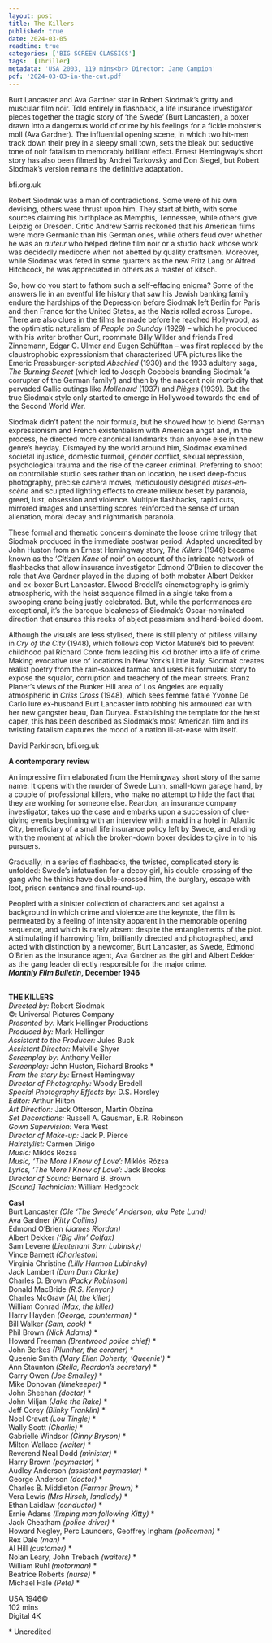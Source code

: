 ```yaml
---
layout: post
title: The Killers
published: true
date: 2024-03-05
readtime: true
categories: ['BIG SCREEN CLASSICS']
tags:  [Thriller]
metadata: 'USA 2003, 119 mins<br> Director: Jane Campion'
pdf: '2024-03-03-in-the-cut.pdf'
---
```


Burt Lancaster and Ava Gardner star in Robert Siodmak’s gritty and muscular film noir. Told entirely in flashback, a life insurance investigator pieces together the tragic story of ‘the Swede’ (Burt Lancaster), a boxer drawn into a dangerous world of crime by his feelings for a fickle mobster’s moll (Ava Gardner). The influential opening scene, in which two hit-men track down their prey in a sleepy small town, sets the bleak but seductive tone of noir fatalism to memorably brilliant effect. Ernest Hemingway’s short story has also been filmed by Andrei Tarkovsky and Don Siegel, but Robert Siodmak’s version remains the definitive adaptation.

bfi.org.uk

Robert Siodmak was a man of contradictions. Some were of his own devising, others were thrust upon him. They start at birth, with some sources claiming his birthplace as Memphis, Tennessee, while others give Leipzig or Dresden. Critic Andrew Sarris reckoned that his American films were more Germanic than his German ones, while others feud over whether he was an _auteur_ who helped define film noir or a studio hack whose work was decidedly mediocre when not abetted by quality craftsmen. Moreover, while Siodmak was feted in some quarters as the new Fritz Lang or Alfred Hitchcock, he was appreciated in others as a master of kitsch.

So, how do you start to fathom such a self-effacing enigma? Some of the answers lie in an eventful life history that saw his Jewish banking family endure the hardships of the Depression before Siodmak left Berlin for Paris and then France for the United States, as the Nazis rolled across Europe. There are also clues in the films he made before he reached Hollywood, as the optimistic naturalism of _People on Sunday_ (1929) – which he produced with his writer brother Curt, roommate Billy Wilder and friends Fred Zinnemann, Edgar G. Ulmer and Eugen Schüfftan – was first replaced by the claustrophobic expressionism that characterised UFA pictures like the Emeric Pressburger-scripted _Abschied_ (1930) and the 1933 adultery saga, _The Burning Secret_ (which led to Joseph Goebbels branding Siodmak ‘a corrupter of the German family’) and then by the nascent noir morbidity that pervaded Gallic outings like _Mollenard_ (1937) and _Pièges_ (1939). But the true Siodmak style only started to emerge in Hollywood towards the end of the Second World War.

Siodmak didn’t patent the noir formula, but he showed how to blend German expressionism and French existentialism with American angst and, in the process, he directed more canonical landmarks than anyone else in the new genre’s heyday. Dismayed by the world around him, Siodmak examined societal injustice, domestic turmoil, gender conflict, sexual repression, psychological trauma and the rise of the career criminal. Preferring to shoot on controllable studio sets rather than on location, he used deep-focus photography, precise camera moves, meticulously designed _mises-en-scène_ and sculpted lighting effects to create milieux beset by paranoia, greed, lust, obsession and violence. Multiple flashbacks, rapid cuts, mirrored images and unsettling scores reinforced the sense of urban alienation, moral decay and nightmarish paranoia.

These formal and thematic concerns dominate the loose crime trilogy that Siodmak produced in the immediate postwar period. Adapted uncredited by John Huston from an Ernest Hemingway story, _The Killers_ (1946) became known as the ‘_Citizen Kane_ of noir’ on account of the intricate network of flashbacks that allow insurance investigator Edmond O’Brien to discover the role that Ava Gardner played in the duping of both mobster Albert Dekker and ex-boxer Burt Lancaster. Elwood Bredell’s cinematography is grimly atmospheric, with the heist sequence filmed in a single take from a swooping crane being justly celebrated. But, while the performances are exceptional, it’s the baroque bleakness of Siodmak’s Oscar-nominated direction that ensures this reeks of abject pessimism and hard-boiled doom.

Although the visuals are less stylised, there is still plenty of pitiless villainy in _Cry of the City_ (1948), which follows cop Victor Mature’s bid to prevent childhood pal Richard Conte from leading his kid brother into a life of crime. Making evocative use of locations in New York’s Little Italy, Siodmak creates realist poetry from the rain-soaked tarmac and uses his formulaic story to expose the squalor, corruption and treachery of the mean streets. Franz Planer’s views of the Bunker Hill area of Los Angeles are equally atmospheric in _Criss Cross_ (1948), which sees femme fatale Yvonne De Carlo lure ex-husband Burt Lancaster into robbing his armoured car with her new gangster beau, Dan Duryea. Establishing the template for the heist caper, this has been described as Siodmak’s most American film and its twisting fatalism captures the mood of a nation ill-at-ease with itself.

David Parkinson, bfi.org.uk

**A contemporary review**

An impressive film elaborated from the Hemingway short story of the same name. It opens with the murder of Swede Lunn, small-town garage hand, by a couple of professional killers, who make no attempt to hide the fact that they are working for someone else. Reardon, an insurance company investigator, takes up the case and embarks upon a succession of clue-giving events beginning with an interview with a maid in a hotel in Atlantic City, beneficiary of a small life insurance policy left by Swede, and ending with the moment at which the broken-down boxer decides to give in to his pursuers.

Gradually, in a series of flashbacks, the twisted, complicated story is unfolded: Swede’s infatuation for a decoy girl, his double-crossing of the gang who he thinks have double-crossed him, the burglary, escape with loot, prison sentence and final round-up.

Peopled with a sinister collection of characters and set against a background in which crime and violence are the keynote, the film is permeated by a feeling of intensity apparent in the memorable opening sequence, and which is rarely absent despite the entanglements of the plot. A stimulating if harrowing film, brilliantly directed and photographed, and acted with distinction by a newcomer, Burt Lancaster, as Swede, Edmond O’Brien as the insurance agent, Ava Gardner as the girl and Albert Dekker as the gang leader directly responsible for the major crime.  
**_Monthly Film Bulletin_, December 1946**  
<br>

**THE KILLERS**  
_Directed by:_ Robert Siodmak  
©:  Universal Pictures Company  
_Presented by:_ Mark Hellinger Productions  
_Produced by:_ Mark Hellinger  
_Assistant to the Producer:_ Jules Buck  
_Assistant Director:_ Melville Shyer  
_Screenplay by:_ Anthony Veiller  
_Screenplay:_ John Huston, Richard Brooks *  
_From the story by:_ Ernest Hemingway  
_Director of Photography:_ Woody Bredell  
_Special Photography Effects by:_ D.S. Horsley  
_Editor:_ Arthur Hilton  
_Art Direction:_ Jack Otterson, Martin Obzina  
_Set Decorations:_ Russell A. Gausman, E.R. Robinson  
_Gown Supervision:_ Vera West  
_Director of Make-up:_ Jack P. Pierce  
_Hairstylist:_ Carmen Dirigo  
_Music:_ Miklós Rózsa  
_Music, ‘The More I Know of Love’:_ Miklós Rózsa  
_Lyrics, ‘The More I Know of Love’:_ Jack Brooks  
_Director of Sound:_ Bernard B. Brown  
_[Sound] Technician:_ William Hedgcock  

**Cast**  
Burt Lancaster _(Ole ‘The Swede’ Anderson, aka Pete Lund)_  
Ava Gardner _(Kitty Collins)_  
Edmond O’Brien _(James Riordan)_  
Albert Dekker _(‘Big Jim’ Colfax)_  
Sam Levene _(Lieutenant Sam Lubinsky)_  
Vince Barnett _(Charleston)_  
Virginia Christine _(Lilly Harmon Lubinsky)_  
Jack Lambert _(Dum Dum Clarke)_  
Charles D. Brown _(Packy Robinson)_  
Donald MacBride _(R.S. Kenyon)_  
Charles McGraw _(Al, the killer)_  
William Conrad _(Max, the killer)_  
Harry Hayden _(George, counterman)_ *  
Bill Walker _(Sam, cook)_ *  
Phil Brown _(Nick Adams)_ *  
Howard Freeman _(Brentwood police chief)_ *  
John Berkes _(Plunther, the coroner)_ *  
Queenie Smith _(Mary Ellen Doherty, ‘Queenie’)_ *  
Ann Staunton _(Stella, Reardon’s secretary)_ *  
Garry Owen _(Joe Smalley)_ *  
Mike Donovan _(timekeeper)_ *  
John Sheehan _(doctor)_ *  
John Miljan _(Jake the Rake)_ *  
Jeff Corey _(Blinky Franklin)_ *  
Noel Cravat _(Lou Tingle)_ *  
Wally Scott _(Charlie)_ *  
Gabrielle Windsor _(Ginny Bryson)_ *  
Milton Wallace _(waiter)_ *  
Reverend Neal Dodd _(minister)_ *  
Harry Brown _(paymaster)_ *  
Audley Anderson _(assistant paymaster)_ *  
George Anderson _(doctor)_ *  
Charles B. Middleton _(Farmer Brown)_ *  
Vera Lewis _(Mrs Hirsch, landlady)_ *  
Ethan Laidlaw _(conductor)_ *  
Ernie Adams _(limping man following Kitty)_ *  
Jack Cheatham _(police driver)_ *  
Howard Negley, Perc Launders, Geoffrey Ingham _(policemen)_ *  
Rex Dale _(man)_ *  
Al Hill _(customer)_ *  
Nolan Leary, John Trebach _(waiters)_ *  
William Ruhl _(motorman)_ *  
Beatrice Roberts _(nurse)_ *  
Michael Hale _(Pete)_ *  

USA 1946©  
102 mins  
Digital 4K  

\* Uncredited
<!--stackedit_data:
eyJoaXN0b3J5IjpbMTAwNTQ0NTQ3N119
-->